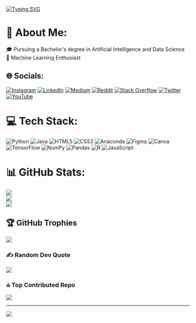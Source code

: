 [![Typing SVG](https://readme-typing-svg.demolab.com?font=Fira+Code&pause=1000&width=435&lines=BENURA+WICKRAMANAYAKE)](https://git.io/typing-svg)

# 💫 About Me:
🎓 Pursuing a Bachelor's degree in Artificial Intelligence and Data Science<br>🤖 Machine Learning Enthusiast<br>


## 🌐 Socials:
[![Instagram](https://img.shields.io/badge/Instagram-%23E4405F.svg?logo=Instagram&logoColor=white)](https://instagram.com/__.b3nur4.__) [![LinkedIn](https://img.shields.io/badge/LinkedIn-%230077B5.svg?logo=linkedin&logoColor=white)](https://linkedin.com/in/benura-wickramanayake-2811521a7) [![Medium](https://img.shields.io/badge/Medium-12100E?logo=medium&logoColor=white)](https://medium.com/@bw23) [![Reddit](https://img.shields.io/badge/Reddit-%23FF4500.svg?logo=Reddit&logoColor=white)](https://reddit.com/user/B3NUR4) [![Stack Overflow](https://img.shields.io/badge/-Stackoverflow-FE7A16?logo=stack-overflow&logoColor=white)](https://stackoverflow.com/users/16717397) [![Twitter](https://img.shields.io/badge/Twitter-%231DA1F2.svg?logo=Twitter&logoColor=white)](https://twitter.com/B3nura) [![YouTube](https://img.shields.io/badge/YouTube-%23FF0000.svg?logo=YouTube&logoColor=white)](https://youtube.com/@benurawickramanayake5179) 

# 💻 Tech Stack:
![Python](https://img.shields.io/badge/python-3670A0?style=plastic&logo=python&logoColor=ffdd54) ![Java](https://img.shields.io/badge/java-%23ED8B00.svg?style=plastic&logo=java&logoColor=white) ![HTML5](https://img.shields.io/badge/html5-%23E34F26.svg?style=plastic&logo=html5&logoColor=white) ![CSS3](https://img.shields.io/badge/css3-%231572B6.svg?style=plastic&logo=css3&logoColor=white) ![Anaconda](https://img.shields.io/badge/Anaconda-%2344A833.svg?style=plastic&logo=anaconda&logoColor=white) 	![Figma](https://img.shields.io/badge/figma-%23F24E1E.svg?style=plastic&logo=figma&logoColor=white) ![Canva](https://img.shields.io/badge/Canva-%2300C4CC.svg?style=plastic&logo=Canva&logoColor=white) ![TensorFlow](https://img.shields.io/badge/TensorFlow-%23FF6F00.svg?style=plastic&logo=TensorFlow&logoColor=white) ![NumPy](https://img.shields.io/badge/numpy-%23013243.svg?style=plastic&logo=numpy&logoColor=white) ![Pandas](https://img.shields.io/badge/pandas-%23150458.svg?style=plastic&logo=pandas&logoColor=white) ![R](https://img.shields.io/badge/r-%23276DC3.svg?style=plastic&logo=r&logoColor=white) ![JavaScript](https://img.shields.io/badge/javascript-%23323330.svg?style=plastic&logo=javascript&logoColor=%23F7DF1E)
# 📊 GitHub Stats:
![](https://github-readme-stats.vercel.app/api?username=Benura2020&theme=blue-green&hide_border=false&include_all_commits=false&count_private=false)<br/>
![](https://github-readme-streak-stats.herokuapp.com/?user=Benura2020&theme=blue-green&hide_border=false)<br/>
![](https://github-readme-stats.vercel.app/api/top-langs/?username=Benura2020&theme=blue-green&hide_border=false&include_all_commits=false&count_private=false&layout=compact)

## 🏆 GitHub Trophies
![](https://github-profile-trophy.vercel.app/?username=Benura2020&theme=dark_dimmed&no-frame=true&no-bg=true&margin-w=4)

### ✍️ Random Dev Quote
![](https://quotes-github-readme.vercel.app/api?type=horizontal&theme=radical)

### 🔝 Top Contributed Repo
![](https://github-contributor-stats.vercel.app/api?username=Benura2020&limit=5&theme=tokyonight&combine_all_yearly_contributions=true)

---
[![](https://visitcount.itsvg.in/api?id=Benura2020&icon=0&color=1)](https://visitcount.itsvg.in)

<!-- Proudly created with GPRM ( https://gprm.itsvg.in ) -->
